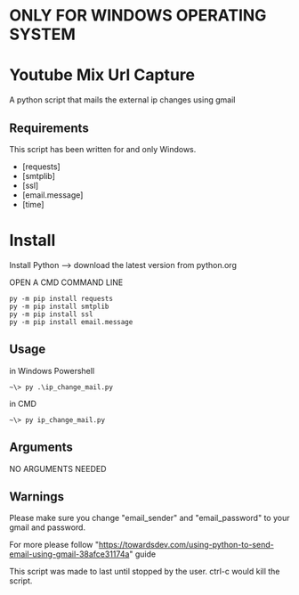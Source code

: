# ONLY FOR WINDOWS OPERATING SYSTEM
# Youtube Mix Url Capture

A python script that mails the external ip changes using gmail

## Requirements

This script has been written for and only Windows.

- [requests]
- [smtplib]
- [ssl]
- [email.message]
- [time]

# Install

Install Python --> download the latest version from python.org

OPEN A CMD COMMAND LINE

````
py -m pip install requests
py -m pip install smtplib
py -m pip install ssl
py -m pip install email.message
````

## Usage

in Windows Powershell
```
~\> py .\ip_change_mail.py
```
in CMD
```
~\> py ip_change_mail.py
```

## Arguments

NO ARGUMENTS NEEDED

## Warnings

Please make sure you change "email_sender" and "email_password" to your gmail and password. 

For more please follow "https://towardsdev.com/using-python-to-send-email-using-gmail-38afce31174a" guide

This script was made to last until stopped by the user. ctrl-c would kill the script.

